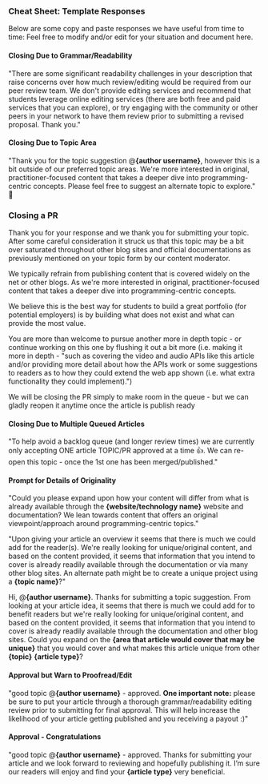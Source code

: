 ### Cheat Sheet: Template Responses
Below are some copy and paste responses we have useful from time to time: Feel free to modify and/or edit for your situation and document here.

#### Closing Due to Grammar/Readability

"There are some significant readability challenges in your description that raise concerns over how much review/editing would be required from our peer review team. We don't provide editing services and recommend that students leverage online editing services (there are both free and paid services that you can explore), or try engaging with the community or other peers in your network to have them review prior to submitting a revised proposal. Thank you."

#### Closing Due to Topic Area

"Thank you for the topic suggestion @**{author username}**, however this is a bit outside of our preferred topic areas. We're more interested in original, practitioner-focused content that takes a deeper dive into programming-centric concepts. Please feel free to suggest an alternate topic to explore." 🚀

### Closing a PR
Thank you for your response and we thank you for submitting your topic.
After some careful consideration it struck us that this topic may be a bit over saturated throughout other blog sites and official documentations as previously mentioned on your topic form by our content moderator.

We typically refrain from publishing content that is covered widely on the net or other blogs. As we're more interested in original, practitioner-focused content that takes a deeper dive into programming-centric concepts.

We believe this is the best way for students to build a great portfolio (for potential employers) is by building what does not exist and what can provide the most value.

You are more than welcome to pursue another more in depth topic - or continue working on this one by flushing it out a bit more (i.e. making it more in depth - "such as covering the video and audio APIs like this article and/or providing more detail about how the APIs work or some suggestions to readers as to how they could extend the web app shown (i.e. what extra functionality they could implement).")

We will be closing the PR simply to make room in the queue - but we can gladly reopen it anytime once the article is publish ready

#### Closing Due to Multiple Queued Articles

"To help avoid a backlog queue (and longer review times) we are currently only accepting ONE article TOPIC/PR approved at a time 👍. We can re-open this topic - once the 1st one has been merged/published."

#### Prompt for Details of Originality

"Could you please expand upon how your content will differ from what is already available through the **{website/technology name}** website and documentation? We lean towards content that offers an original viewpoint/approach around programming-centric topics."

"Upon giving your article an overview it seems that there is much we could add for the reader(s). We're really looking for unique/original content, and based on the content provided, it seems that information that you intend to cover is already readily available through the documentation or via many other blog sites. An alternate path might be to create a unique project using a **{topic name}**?"

Hi, @**{author username}**. Thanks for submitting a topic suggestion. From looking at your article idea, it seems that there is much we could add for to benefit readers but we're really looking for unique/original content, and based on the content provided, it seems that information that you intend to cover is already readily available through the documentation and other blog sites. Could you expand on the **{area that article would cover that may be unique}** that you would cover and what makes this article unique from other **{topic}** **{article type}**?

#### Approval but Warn to Proofread/Edit

"good topic @**{author username}** - approved. **One important note:** please be sure to put your article through a thorough grammar/readability editing review prior to submitting for final approval. This will help increase the likelihood of your article getting published and you receiving a payout :)"

#### Approval - Congratulations

"good topic @**{author username}** - approved. Thanks for submitting your article and we look forward to reviewing and hopefully publishing it. I’m sure our readers will enjoy and find your **{article type}** very beneficial.
